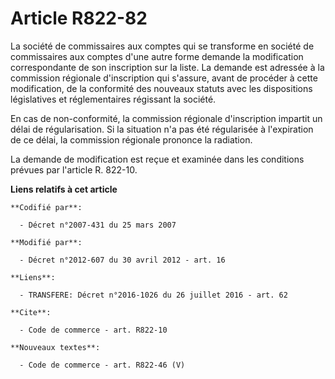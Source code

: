 # Article R822-82

La société de commissaires aux comptes qui se transforme en société de commissaires aux comptes d'une autre forme demande la
modification correspondante de son inscription sur la liste. La demande est adressée à la commission régionale d'inscription
qui s'assure, avant de procéder à cette modification, de la conformité des nouveaux statuts avec les dispositions
législatives et réglementaires régissant la société. 

En cas de non-conformité, la commission régionale d'inscription impartit un délai de régularisation. Si la situation n'a pas
été régularisée à l'expiration de ce délai, la commission régionale prononce la radiation. 

La demande de modification est reçue et examinée dans les conditions prévues par l'article R. 822-10.

**Liens relatifs à cet article**

	**Codifié par**:

	  - Décret n°2007-431 du 25 mars 2007

	**Modifié par**:

	  - Décret n°2012-607 du 30 avril 2012 - art. 16

	**Liens**:

	  - TRANSFERE: Décret n°2016-1026 du 26 juillet 2016 - art. 62

	**Cite**:

	  - Code de commerce - art. R822-10

	**Nouveaux textes**:

	  - Code de commerce - art. R822-46 (V)
